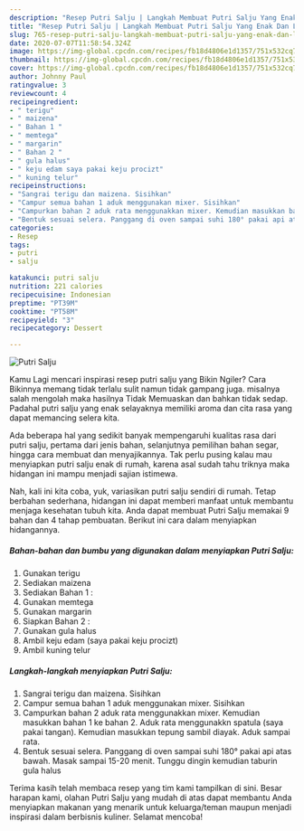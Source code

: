 ```yaml
---
description: "Resep Putri Salju | Langkah Membuat Putri Salju Yang Enak Dan Lezat"
title: "Resep Putri Salju | Langkah Membuat Putri Salju Yang Enak Dan Lezat"
slug: 765-resep-putri-salju-langkah-membuat-putri-salju-yang-enak-dan-lezat
date: 2020-07-07T11:58:54.324Z
image: https://img-global.cpcdn.com/recipes/fb18d4806e1d1357/751x532cq70/putri-salju-foto-resep-utama.jpg
thumbnail: https://img-global.cpcdn.com/recipes/fb18d4806e1d1357/751x532cq70/putri-salju-foto-resep-utama.jpg
cover: https://img-global.cpcdn.com/recipes/fb18d4806e1d1357/751x532cq70/putri-salju-foto-resep-utama.jpg
author: Johnny Paul
ratingvalue: 3
reviewcount: 4
recipeingredient:
- " terigu"
- " maizena"
- " Bahan 1 "
- " memtega"
- " margarin"
- " Bahan 2 "
- " gula halus"
- " keju edam saya pakai keju procizt"
- " kuning telur"
recipeinstructions:
- "Sangrai terigu dan maizena. Sisihkan"
- "Campur semua bahan 1 aduk menggunakan mixer. Sisihkan"
- "Campurkan bahan 2 aduk rata menggunakkan mixer. Kemudian masukkan bahan 1 ke bahan 2. Aduk rata menggunakkn spatula (saya pakai tangan). Kemudian masukkan tepung sambil diayak. Aduk sampai rata."
- "Bentuk sesuai selera. Panggang di oven sampai suhi 180° pakai api atas bawah. Masak sampai 15-20 menit. Tunggu dingin kemudian taburin gula halus"
categories:
- Resep
tags:
- putri
- salju

katakunci: putri salju 
nutrition: 221 calories
recipecuisine: Indonesian
preptime: "PT39M"
cooktime: "PT58M"
recipeyield: "3"
recipecategory: Dessert

---
```



![Putri Salju](https://img-global.cpcdn.com/recipes/fb18d4806e1d1357/751x532cq70/putri-salju-foto-resep-utama.jpg)

Kamu Lagi mencari inspirasi resep putri salju yang Bikin Ngiler? Cara Bikinnya memang tidak terlalu sulit namun tidak gampang juga. misalnya salah mengolah maka hasilnya Tidak Memuaskan dan bahkan tidak sedap. Padahal putri salju yang enak selayaknya memiliki aroma dan cita rasa yang dapat memancing selera kita.

Ada beberapa hal yang sedikit banyak mempengaruhi kualitas rasa dari putri salju, pertama dari jenis bahan, selanjutnya pemilihan bahan segar, hingga cara membuat dan menyajikannya. Tak perlu pusing kalau mau menyiapkan putri salju enak di rumah, karena asal sudah tahu triknya maka hidangan ini mampu menjadi sajian istimewa.




Nah, kali ini kita coba, yuk, variasikan putri salju sendiri di rumah. Tetap berbahan sederhana, hidangan ini dapat memberi manfaat untuk membantu menjaga kesehatan tubuh kita. Anda dapat membuat Putri Salju memakai 9 bahan dan 4 tahap pembuatan. Berikut ini cara dalam menyiapkan hidangannya.

<!--inarticleads1-->

##### Bahan-bahan dan bumbu yang digunakan dalam menyiapkan Putri Salju:

1. Gunakan  terigu
1. Sediakan  maizena
1. Sediakan  Bahan 1 :
1. Gunakan  memtega
1. Gunakan  margarin
1. Siapkan  Bahan 2 :
1. Gunakan  gula halus
1. Ambil  keju edam (saya pakai keju procizt)
1. Ambil  kuning telur




<!--inarticleads2-->

##### Langkah-langkah menyiapkan Putri Salju:

1. Sangrai terigu dan maizena. Sisihkan
1. Campur semua bahan 1 aduk menggunakan mixer. Sisihkan
1. Campurkan bahan 2 aduk rata menggunakkan mixer. Kemudian masukkan bahan 1 ke bahan 2. Aduk rata menggunakkn spatula (saya pakai tangan). Kemudian masukkan tepung sambil diayak. Aduk sampai rata.
1. Bentuk sesuai selera. Panggang di oven sampai suhi 180° pakai api atas bawah. Masak sampai 15-20 menit. Tunggu dingin kemudian taburin gula halus




Terima kasih telah membaca resep yang tim kami tampilkan di sini. Besar harapan kami, olahan Putri Salju yang mudah di atas dapat membantu Anda menyiapkan makanan yang menarik untuk keluarga/teman maupun menjadi inspirasi dalam berbisnis kuliner. Selamat mencoba!
